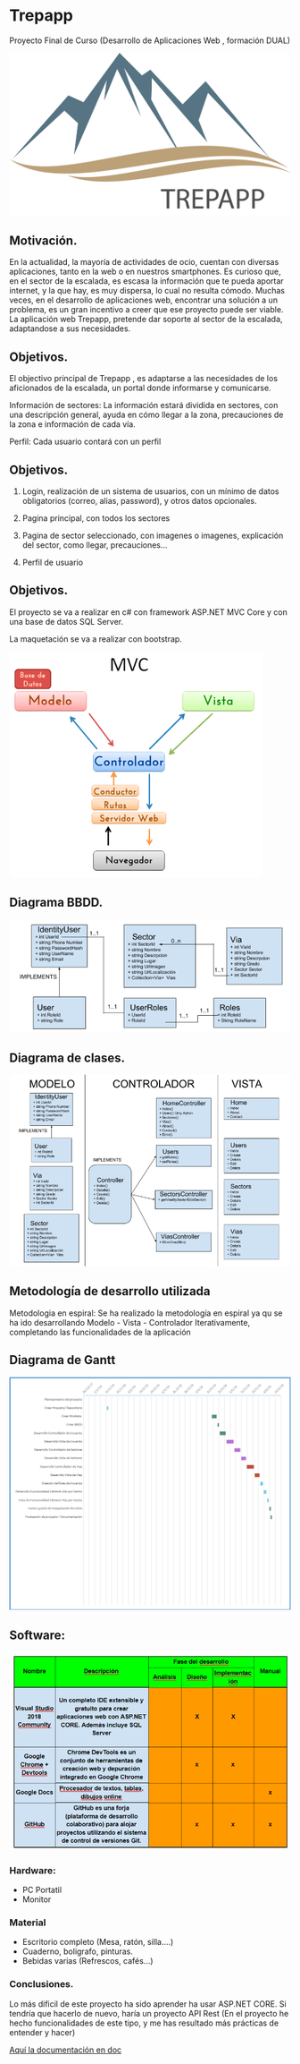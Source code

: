 # Trepapp
Proyecto Final de Curso (Desarrollo de Aplicaciones Web , formación DUAL)

![logo](https://github.com/seergi93/Trepapp/blob/master/imgss/LOGOTREPAPP.png "logo")

## Motivación.

En la actualidad, la mayoría de actividades de ocio, cuentan con diversas aplicaciones, tanto en la web o en nuestros smartphones.
Es curioso que, en el sector de la escalada, es escasa la información que te pueda aportar internet, y la que hay, es muy dispersa, lo cual no resulta cómodo. 
Muchas veces, en el desarrollo de aplicaciones web, encontrar una solución a un problema, es un gran incentivo a creer que ese proyecto puede ser viable.
La aplicación web Trepapp, pretende dar soporte al sector de la escalada, adaptandose a sus necesidades. 

## Objetivos.

El objectivo principal de Trepapp , es adaptarse a las necesidades de los aficionados de la escalada, un portal donde informarse y comunicarse. 

Información de sectores: La información estará dividida en sectores, con una descripción general, ayuda en cómo llegar a la zona, precauciones de la zona e información de cada vía. 

Perfil: Cada usuario contará con un perfil

## Objetivos.

1. Login, realización de un sistema de usuarios, con un mínimo de datos obligatorios (correo, alias, password), y otros datos opcionales.

2. Pagina principal, con todos los sectores

3. Pagina de sector seleccionado, con imagenes o imagenes, explicación del sector, como llegar, precauciones…

4. Perfil de usuario


## Objetivos.

El proyecto se va a realizar en c# con framework ASP.NET MVC  Core  y con una base de datos SQL Server. 

La maquetación se va a realizar con bootstrap.

![](https://github.com/seergi93/Trepapp/blob/master/imgss/mvc.PNG "")



## Diagrama BBDD.

![](https://github.com/seergi93/Trepapp/blob/master/imgss/Diagrama%20BBDD.png "")


## Diagrama de clases.

![](https://github.com/seergi93/Trepapp/blob/master/imgss/Diagrama%20de%20clases.png "")

## Metodología de desarrollo utilizada

Metodologia en espiral: Se ha realizado la metodología en espiral ya qu se ha ido desarrollando Modelo - Vista - Controlador Iterativamente, completando las funcionalidades de la aplicación

## Diagrama de Gantt

![](https://github.com/seergi93/Trepapp/blob/master/imgss/Gantt.png "")

## Software:

![](https://github.com/seergi93/Trepapp/blob/master/imgss/software.PNG "")

### Hardware:

* PC Portatil
* Monitor

### Material

* Escritorio completo (Mesa, ratón, silla….)
* Cuaderno, boligrafo, pinturas.
* Bebidas varias (Refrescos, cafés...)

### Conclusiones.

Lo más dificil de este proyecto ha sido aprender ha usar ASP.NET CORE. 
Si tendría que hacerlo de nuevo, haría un proyecto API Rest (En el proyecto he hecho funcionalidades de este tipo, y me has resultado más prácticas de entender y hacer)







[Aquí la documentación en doc](https://drive.google.com/open?id=1_BZaD25pa-JCVoqYF9QxDR_pBboXQcvQAc5gdVmqjpE)

